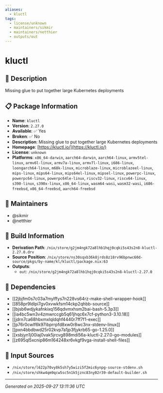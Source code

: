 ```yaml
---
aliases:
  - kluctl
tags:
  - license/unknown
  - maintainers/sikmir
  - maintainers/netthier
  - outputs/out
---
```


# kluctl

## 📝 Description

Missing glue to put together large Kubernetes deployments

## 📋 Package Information

- **Name**: `kluctl`
- **Version**: `2.27.0`
- **Available**: ✅ Yes
- **Broken**: ✅ No
- **Description**: Missing glue to put together large Kubernetes deployments
- **Homepage**: [https://kluctl.io/](https://kluctl.io/)
- **License**: `unknown`
- **Platforms**: `x86_64-darwin`, `aarch64-darwin`, `aarch64-linux`, `armv5tel-linux`, `armv6l-linux`, `armv7a-linux`, `armv7l-linux`, `i686-linux`, `loongarch64-linux`, `m68k-linux`, `microblaze-linux`, `microblazeel-linux`, `mips-linux`, `mips64-linux`, `mips64el-linux`, `mipsel-linux`, `powerpc-linux`, `powerpc64-linux`, `powerpc64le-linux`, `riscv32-linux`, `riscv64-linux`, `s390-linux`, `s390x-linux`, `x86_64-linux`, `wasm64-wasi`, `wasm32-wasi`, `i686-freebsd`, `x86_64-freebsd`, `aarch64-freebsd`
## 👥 Maintainers

- @sikmir
- @netthier


## 🔧 Build Information

- **Derivation Path**: `/nix/store/g2jm4ngk72a8lhb1hqj0cqki5s43s2n8-kluctl-2.27.0.drv`
- **Source Position**: `/nix/store/ns30sqxb36k8jrds8z18rv96bpnwc60d-source/pkgs/by-name/kl/kluctl/package.nix:63`
- **Outputs**:
  - `out`:  `/nix/store/g2jm4ngk72a8lhb1hqj0cqki5s43s2n8-kluctl-2.27.0`

## 🔗 Dependencies

- [[2jbjfm0s7c03a7mylffys7n228vs64rz-make-shell-wrapper-hook]]
- [[858pr9ldlpi7gv0xvwkfsm14ckp2qhbb-source]]
- [[bjsb6wdjykafnkixq156qdvmxhsm2bai-bash-5.3p3]]
- [[ia4bc5wn3v4zmwrccgb5q61jhqc6x7cf-python3-3.10.18]]
- [[jdrn7ca68hbxmxlqldqhf4440r7ff7f1-exec]]
- [[p76r0cwlf6k97ibprrpfd8xw0r8wc3nx-stdenv-linux]]
- [[pxn4bbdbwd25r02kvp7a1jp3fjykrb65-go-1.25.0]]
- [[xsbjyn1j00iaj0vak5jrcvg898mdi56a-kluctl-2.27.0-go-modules]]
- [[z695ql5xcnip86m164248xr6vkgf9vga-install-shell-files]]

## 📁 Input Sources

- `/nix/store/l622p70vy8k5sh7y5wizi5f2mic6ynpg-source-stdenv.sh`
- `/nix/store/shkw4qm9qcw5sc5n1k5jznc83ny02r39-default-builder.sh`

---
*Generated on 2025-09-27 13:11:36 UTC*
